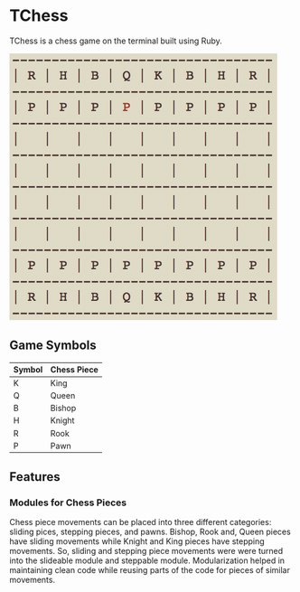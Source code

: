 # TChess
TChess is a chess game on the terminal built using Ruby.

![Screenshot of Chess](screenshot.png)

## Game Symbols
| Symbol  | Chess Piece |
| ------------- | ------------- |
| K  | King  |
| Q  | Queen  |
| B  | Bishop  |
| H  | Knight  |
| R  | Rook  |
| P  | Pawn  |

## Features
### Modules for Chess Pieces
Chess piece movements can be placed into three different categories: sliding pices, stepping pieces, and pawns.  Bishop, Rook and, Queen pieces have sliding movements while Knight and King pieces have stepping movements.  So, sliding and stepping piece movements were were turned into the slideable module and steppable module.  Modularization helped in maintaining clean code while reusing parts of the code for pieces of similar movements.
